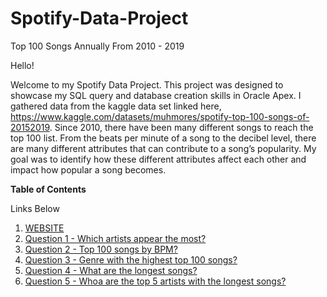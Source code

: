 # Spotify-Data-Project
Top 100 Songs Annually From 2010 - 2019


Hello!

Welcome to my Spotify Data Project. This project was designed to showcase my SQL query and database creation skills in Oracle Apex. I gathered data from the kaggle data set linked here, https://www.kaggle.com/datasets/muhmores/spotify-top-100-songs-of-20152019. Since 2010, there have been many different songs to reach the top 100 list. From the beats per minute of a song to the decibel level, there are many different attributes that can contribute to a song’s popularity. My goal was to identify how these different attributes affect each other and impact how popular a song becomes. 

**Table of Contents**

Links Below
1. [WEBSITE](https://apex.oracle.com/pls/apex/r/dbprojectfinal/dbprojectfinal/home?session=103186989674124)
2. [Question 1 - Which artists appear the most?](https://apex.oracle.com/pls/apex/r/dbprojectfinal/dbprojectfinal/most-frequent-artist-in-top-100?session=103186989674124)
3. [Question 2 - Top 100 songs by BPM?](https://apex.oracle.com/pls/apex/r/dbprojectfinal/dbprojectfinal/top-songs-in-bpm-range-75-115?session=103186989674124)
4. [Question 3 - Genre with the highest top 100 songs?](https://apex.oracle.com/pls/apex/r/dbprojectfinal/dbprojectfinal/genre-with-the-highest-top-100-songs?session=103186989674124)
5. [Question 4 - What are the longest songs?](https://apex.oracle.com/pls/apex/r/dbprojectfinal/dbprojectfinal/q4-longest-songs1?session=103186989674124)
6. [Question 5 - Whoa are the top 5 artists with the longest songs?](https://apex.oracle.com/pls/apex/r/dbprojectfinal/dbprojectfinal/top-5-artists-with-the-longest-average-song-length?session=103186989674124)
